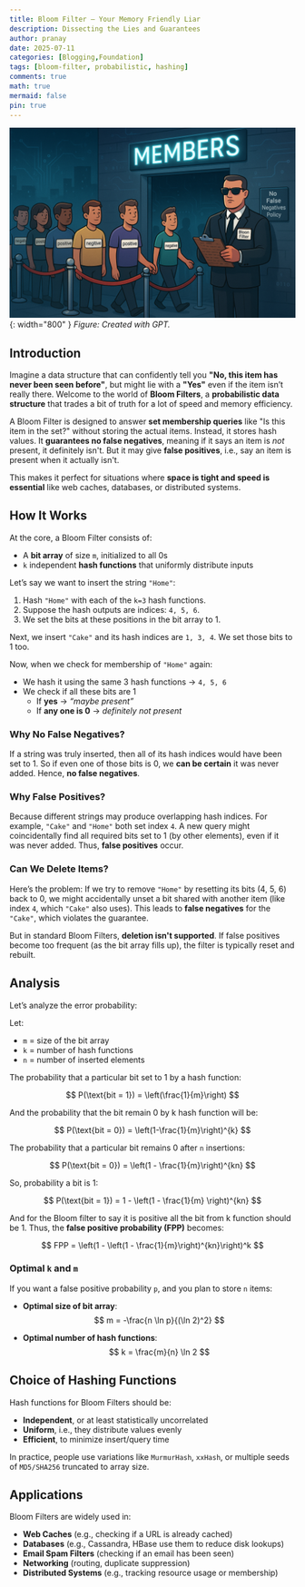 ```yaml
---
title: Bloom Filter – Your Memory Friendly Liar
description: Dissecting the Lies and Guarantees
author: pranay
date: 2025-07-11
categories: [Blogging,Foundation]
tags: [bloom-filter, probabilistic, hashing]
comments: true
math: true
mermaid: false
pin: true
---
```


![Bloom Filter - Your Memory-Friendly Liar](/assets/img/Bloom_filter.png){: width="800" }
_Figure: Created with GPT._

## Introduction

Imagine a data structure that can confidently tell you **"No, this item has never been seen before"**, but might lie with a **"Yes"** even if the item isn’t really there. Welcome to the world of **Bloom Filters**, a **probabilistic data structure** that trades a bit of truth for a lot of speed and memory efficiency.

A Bloom Filter is designed to answer **set membership queries** like "Is this item in the set?" without storing the actual items. Instead, it stores hash values. It **guarantees no false negatives**, meaning if it says an item is *not* present, it definitely isn't. But it may give **false positives**, i.e., say an item is present when it actually isn't.

This makes it perfect for situations where **space is tight and speed is essential** like web caches, databases, or distributed systems.

## How It Works

At the core, a Bloom Filter consists of:

- A **bit array** of size `m`, initialized to all 0s
- `k` independent **hash functions** that uniformly distribute inputs

Let’s say we want to insert the string `"Home"`:

1. Hash `"Home"` with each of the `k=3` hash functions.
2. Suppose the hash outputs are indices: `4, 5, 6`.
3. We set the bits at these positions in the bit array to 1.

Next, we insert `"Cake"` and its hash indices are `1, 3, 4`. We set those bits to 1 too.

Now, when we check for membership of `"Home"` again:

- We hash it using the same 3 hash functions → `4, 5, 6`
- We check if all these bits are 1
  - If **yes** → *“maybe present”*
  - If **any one is 0** → *definitely not present*

### Why No False Negatives?

If a string was truly inserted, then all of its hash indices would have been set to 1. So if even one of those bits is 0, we **can be certain** it was never added. Hence, **no false negatives**.

### Why False Positives?

Because different strings may produce overlapping hash indices. For example, `"Cake"` and `"Home"` both set index `4`. A new query might coincidentally find all required bits set to 1 (by other elements), even if it was never added. Thus, **false positives** occur.

### Can We Delete Items?

Here’s the problem: If we try to remove `"Home"` by resetting its bits (4, 5, 6) back to 0, we might accidentally unset a bit shared with another item (like index `4`, which `"Cake"` also uses). This leads to **false negatives** for the `"Cake"`, which violates the guarantee.

But in standard Bloom Filters, **deletion isn't supported**. If false positives become too frequent (as the bit array fills up), the filter is typically reset and rebuilt.

## Analysis

Let’s analyze the error probability:

Let:
- `m` = size of the bit array
- `k` = number of hash functions
- `n` = number of inserted elements
 
The probability that a particular bit set to 1 by a hash function:

$$
P(\text{bit = 1}) = \left(\frac{1}{m}\right)
$$

And the probability that the bit remain 0 by k hash function will be:

$$
P(\text{bit = 0}) = \left(1-\frac{1}{m}\right)^{k}
$$

The probability that a particular bit remains 0 after `n` insertions:

$$
P(\text{bit = 0}) = \left(1 - \frac{1}{m}\right)^{kn}
$$

So, probability a bit is 1:

$$
P(\text{bit = 1}) = 1 - \left(1 - \frac{1}{m} \right)^{kn}
$$

And for the Bloom filter to say it is positive all the bit from k function should be 1. Thus, the **false positive probability (FPP)** becomes:

$$
FPP = \left(1 - \left(1 - \frac{1}{m}\right)^{kn}\right)^k
$$

<!-- For large `m`, this simplifies to:

$$
FPP \approx \left(1 - e^{-kn/m}\right)^k
$$ -->

### Optimal `k` and `m`

If you want a false positive probability `p`, and you plan to store `n` items:

- **Optimal size of bit array**:
  $$
  m = -\frac{n \ln p}{(\ln 2)^2}
  $$

- **Optimal number of hash functions**:
  $$
  k = \frac{m}{n} \ln 2
  $$

<!-- This minimizes the false positive rate. -->

## Choice of Hashing Functions

Hash functions for Bloom Filters should be:
- **Independent**, or at least statistically uncorrelated
- **Uniform**, i.e., they distribute values evenly
- **Efficient**, to minimize insert/query time

In practice, people use variations like `MurmurHash`, `xxHash`, or multiple seeds of `MD5/SHA256` truncated to array size.

<!-- A common trick is **double hashing** to derive `k` hash functions from two:

$$
h_i(x) = h_1(x) + i \cdot h_2(x)
$$ -->

## Applications

Bloom Filters are widely used in:

- **Web Caches** (e.g., checking if a URL is already cached)
- **Databases** (e.g., Cassandra, HBase use them to reduce disk lookups)
- **Email Spam Filters** (checking if an email has been seen)
- **Networking** (routing, duplicate suppression)
- **Distributed Systems** (e.g., tracking resource usage or membership)

<!-- ## Code Example

```python
import hashlib
import numpy as np

class BloomFilter:
    def __init__(self, size=1000, hash_count=3):
        self.size = size
        self.hash_count = hash_count
        self.bit_array = np.zeros(size, dtype=bool)

    def _get_hashes(self, item):
        hashes = []
        for i in range(self.hash_count):
            data = f"{item}_{i}".encode('utf-8')
            digest = hashlib.sha256(data).hexdigest()
            index = int(digest, 16) % self.size
            hashes.append(index)
        return hashes

    def add(self, item):
        for index in self._get_hashes(item):
            self.bit_array[index] = True

    def __contains__(self, item):
        return all(self.bit_array[index] for index in self._get_hashes(item))

# Example Usage
bf = BloomFilter(size=100, hash_count=3)
bf.add("Home")
print("Home" in bf)  # True
print("Cake" in bf)  # Maybe True or False -->
